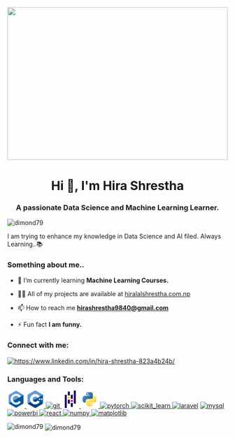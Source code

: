 
<img width="100%" height="350px" src ="https://media.tenor.com/GfSX-u7VGM4AAAAC/coding.gif">
<h1 align="center">Hi 👋, I'm Hira Shrestha</h1>
<h3 align="center">A passionate Data Science and Machine Learning Learner.</h3>


<p align="left"> <img src="https://komarev.com/ghpvc/?username=dimond79&label=Profile%20views&color=0e75b6&style=flat" alt="dimond79" /> </p>

<p>I am trying to enhance my knowledge in Data Science and AI filed. Always Learning..📚</p>


<h3>Something about me..</h3>

- 🌱 I’m currently learning **Machine Learning Courses.**

- 👨‍💻 All of my projects are available at [hiralalshrestha.com.np](https://hiralalshrestha.com.np)

- 📫 How to reach me **hirashrestha9840@gmail.com**

- ⚡ Fun fact **I am funny.**

<h3 align="left">Connect with me:</h3>
<p align="left">
<a href="https://linkedin.com/in/https://www.linkedin.com/in/hira-shrestha-823a4b24b/" target="blank"><img align="center" src="https://raw.githubusercontent.com/rahuldkjain/github-profile-readme-generator/master/src/images/icons/Social/linked-in-alt.svg" alt="https://www.linkedin.com/in/hira-shrestha-823a4b24b/" height="30" width="40" /></a>
</p>

<h3 align="left">Languages and Tools:</h3>
<p align="left"> <a href="https://www.cprogramming.com/" target="_blank" rel="noreferrer"> <img src="https://raw.githubusercontent.com/devicons/devicon/master/icons/c/c-original.svg" alt="c" width="40" height="40"/> </a> <a href="https://www.w3schools.com/cpp/" target="_blank" rel="noreferrer"> <img src="https://raw.githubusercontent.com/devicons/devicon/master/icons/cplusplus/cplusplus-original.svg" alt="cplusplus" width="40" height="40"/> </a> <a href="https://git-scm.com/" target="_blank" rel="noreferrer"> <img src="https://www.vectorlogo.zone/logos/git-scm/git-scm-icon.svg" alt="git" width="40" height="40"/> </a> <a href="https://pandas.pydata.org/" target="_blank" rel="noreferrer"> <img src="https://raw.githubusercontent.com/devicons/devicon/2ae2a900d2f041da66e950e4d48052658d850630/icons/pandas/pandas-original.svg" alt="pandas" width="40" height="40"/> </a> <a href="https://www.python.org" target="_blank" rel="noreferrer"> <img src="https://raw.githubusercontent.com/devicons/devicon/master/icons/python/python-original.svg" alt="python" width="40" height="40"/> </a> <a href="https://pytorch.org/" target="_blank" rel="noreferrer"> <img src="https://www.vectorlogo.zone/logos/pytorch/pytorch-icon.svg" alt="pytorch" width="40" height="40"/> </a> <a href="https://scikit-learn.org/" target="_blank" rel="noreferrer"> <img src="https://upload.wikimedia.org/wikipedia/commons/0/05/Scikit_learn_logo_small.svg" alt="scikit_learn" width="40" height="40"/> </a> 
  <a href="https://laravel.com/" target="_blank" rel="noreferrer"><img src="https://cdn.simpleicons.org/laravel/FF2D20" alt="laravel" width="40" height="40"/></a>
  <a href="https://www.mysql.com/" target="_blank" rel="noreferrer">
    <img src="https://cdn.simpleicons.org/mysql/4479A1" alt="mysql" width="40" height="40"/>
  </a>

<a href="https://powerbi.microsoft.com/" target="_blank" rel="noreferrer">
    <img src="https://upload.wikimedia.org/wikipedia/commons/c/cf/New_Power_BI_Logo.svg" alt="powerbi" width="40" height="40"/>
  </a>
   <a href="https://reactjs.org/" target="_blank" rel="noreferrer">
    <img src="https://cdn.simpleicons.org/react/61DAFB" alt="react" width="40" height="40"/>
  </a>
   <a href="https://numpy.org/" target="_blank" rel="noreferrer">
    <img src="https://cdn.simpleicons.org/numpy/013243" alt="numpy" width="40" height="40"/>
  </a>
  <a href="https://matplotlib.org/" target="_blank" rel="noreferrer">
    <img src="https://upload.wikimedia.org/wikipedia/commons/8/84/Matplotlib_icon.svg" alt="matplotlib" width="40" height="40"/>
  </a>

 </p>
 





<p><img align="left" src="https://github-readme-stats.vercel.app/api/top-langs?username=dimond79&show_icons=true&locale=en&layout=compact" alt="dimond79" /></p>

<p>&nbsp;<img align="center" src="https://github-readme-stats.vercel.app/api?username=dimond79&show_icons=true&locale=en" alt="dimond79" /></p>
